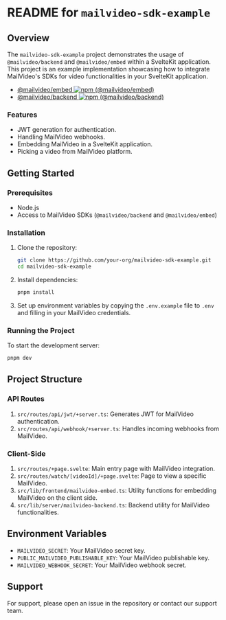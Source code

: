 # README for `mailvideo-sdk-example`

## Overview

The `mailvideo-sdk-example` project demonstrates the usage of `@mailvideo/backend` and `@mailvideo/embed` within a SvelteKit application. This project is an example implementation showcasing how to integrate MailVideo's SDKs for video functionalities in your SvelteKit application.

-   [@mailvideo/embed ![npm (@mailvideo/embed)](https://img.shields.io/npm/v/@mailvideo/embed)](https://www.npmjs.com/package/@mailvideo/embed)
-   [@mailvideo/backend ![npm (@mailvideo/backend)](https://img.shields.io/npm/v/@mailvideo/backend)](https://www.npmjs.com/package/@mailvideo/backend)

### Features

-   JWT generation for authentication.
-   Handling MailVideo webhooks.
-   Embedding MailVideo in a SvelteKit application.
-   Picking a video from MailVideo platform.

## Getting Started

### Prerequisites

-   Node.js
-   Access to MailVideo SDKs (`@mailvideo/backend` and `@mailvideo/embed`)

### Installation

1. Clone the repository:
    ```bash
    git clone https://github.com/your-org/mailvideo-sdk-example.git
    cd mailvideo-sdk-example
    ```
2. Install dependencies:
    ```bash
    pnpm install
    ```
3. Set up environment variables by copying the `.env.example` file to `.env` and filling in your MailVideo credentials.

### Running the Project

To start the development server:

```bash
pnpm dev
```

## Project Structure

### API Routes

1. `src/routes/api/jwt/+server.ts`: Generates JWT for MailVideo authentication.
2. `src/routes/api/webhook/+server.ts`: Handles incoming webhooks from MailVideo.

### Client-Side

1. `src/routes/+page.svelte`: Main entry page with MailVideo integration.
2. `src/routes/watch/[videoId]/+page.svelte`: Page to view a specific MailVideo.
3. `src/lib/frontend/mailvideo-embed.ts`: Utility functions for embedding MailVideo on the client side.
4. `src/lib/server/mailvideo-backend.ts`: Backend utility for MailVideo functionalities.

## Environment Variables

-   `MAILVIDEO_SECRET`: Your MailVideo secret key.
-   `PUBLIC_MAILVIDEO_PUBLISHABLE_KEY`: Your MailVideo publishable key.
-   `MAILVIDEO_WEBHOOK_SECRET`: Your MailVideo webhook secret.


## Support

For support, please open an issue in the repository or contact our support team.
